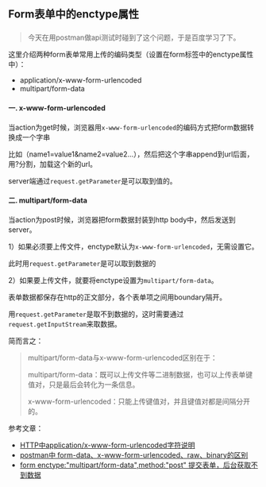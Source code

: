 ## Form表单中的enctype属性
###

> 今天在用postman做api测试时碰到了这个问题，于是百度学习了下。


这里介绍两种form表单常用上传的编码类型（设置在form标签中的enctype属性中）：

* application/x-www-form-urlencoded
* multipart/form-data

#### 一. x-www-form-urlencoded

当action为get时候，浏览器用`x-www-form-urlencoded`的编码方式把form数据转换成一个字串

比如（name1=value1&name2=value2…），然后把这个字串append到url后面，用?分割，加载这个新的url。

server端通过`request.getParameter`是可以取到值的。 

#### 二. multipart/form-data

当action为post时候，浏览器把form数据封装到http body中，然后发送到server。

1）如果必须要上传文件，enctype默认为`x-www-form-urlencoded`，无需设置它。

此时用`request.getParameter`是可以取到数据的 

2）如果要上传文件，就要将enctype设置为`multipart/form-data`。

表单数据都保存在http的正文部分，各个表单项之间用boundary隔开。

用`request.getParameter`是取不到数据的，这时需要通过`request.getInputStream`来取数据。

简而言之：

> multipart/form-data与x-www-form-urlencoded区别在于：
>
> multipart/form-data：既可以上传文件等二进制数据，也可以上传表单键值对，只是最后会转化为一条信息。     
>       
> x-www-form-urlencoded：只能上传键值对，并且键值对都是间隔分开的。


参考文章：

* [HTTP中application/x-www-form-urlencoded字符说明](http://blog.csdn.net/qq_28702545/article/details/51719199)
* [postman中 form-data、x-www-form-urlencoded、raw、binary的区别](http://blog.csdn.net/ye1992/article/details/49998511)
* [form enctype:"multipart/form-data",method:"post" 提交表单，后台获取不到数据](http://www.cnblogs.com/greenteaone/p/4186619.html)